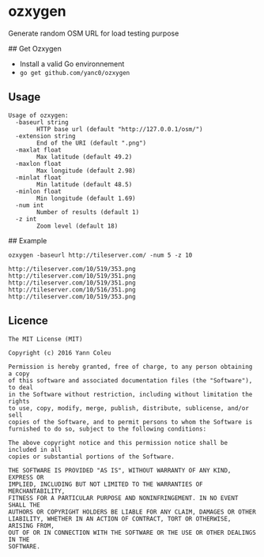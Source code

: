 # ozxygen
Generate random OSM URL for load testing purpose

## Get Ozxygen

* Install a valid Go environnement
* `go get github.com/yanc0/ozxygen`

## Usage

    Usage of ozxygen:
      -baseurl string
        	HTTP base url (default "http://127.0.0.1/osm/")
      -extension string
        	End of the URI (default ".png")
      -maxlat float
        	Max latitude (default 49.2)
      -maxlon float
        	Max longitude (default 2.98)
      -minlat float
        	Min latitude (default 48.5)
      -minlon float
        	Min longitude (default 1.69)
      -num int
        	Number of results (default 1)
      -z int
        	Zoom level (default 18)

## Example

    ozxygen -baseurl http://tileserver.com/ -num 5 -z 10
    
    http://tileserver.com/10/519/353.png
    http://tileserver.com/10/519/351.png
    http://tileserver.com/10/519/351.png
    http://tileserver.com/10/516/351.png
    http://tileserver.com/10/519/353.png

## Licence

    The MIT License (MIT)
    
    Copyright (c) 2016 Yann Coleu
    
    Permission is hereby granted, free of charge, to any person obtaining a copy
    of this software and associated documentation files (the "Software"), to deal
    in the Software without restriction, including without limitation the rights
    to use, copy, modify, merge, publish, distribute, sublicense, and/or sell
    copies of the Software, and to permit persons to whom the Software is
    furnished to do so, subject to the following conditions:
    
    The above copyright notice and this permission notice shall be included in all
    copies or substantial portions of the Software.
    
    THE SOFTWARE IS PROVIDED "AS IS", WITHOUT WARRANTY OF ANY KIND, EXPRESS OR
    IMPLIED, INCLUDING BUT NOT LIMITED TO THE WARRANTIES OF MERCHANTABILITY,
    FITNESS FOR A PARTICULAR PURPOSE AND NONINFRINGEMENT. IN NO EVENT SHALL THE
    AUTHORS OR COPYRIGHT HOLDERS BE LIABLE FOR ANY CLAIM, DAMAGES OR OTHER
    LIABILITY, WHETHER IN AN ACTION OF CONTRACT, TORT OR OTHERWISE, ARISING FROM,
    OUT OF OR IN CONNECTION WITH THE SOFTWARE OR THE USE OR OTHER DEALINGS IN THE
    SOFTWARE.

